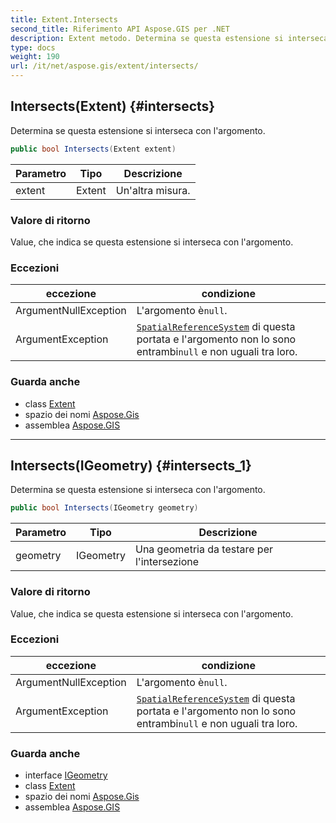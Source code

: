 ```yaml
---
title: Extent.Intersects
second_title: Riferimento API Aspose.GIS per .NET
description: Extent metodo. Determina se questa estensione si interseca con largomento.
type: docs
weight: 190
url: /it/net/aspose.gis/extent/intersects/
---
```

## Intersects(Extent) {#intersects}

Determina se questa estensione si interseca con l'argomento.

```csharp
public bool Intersects(Extent extent)
```

| Parametro | Tipo | Descrizione |
| --- | --- | --- |
| extent | Extent | Un'altra misura. |

### Valore di ritorno

Value, che indica se questa estensione si interseca con l'argomento.

### Eccezioni

| eccezione | condizione |
| --- | --- |
| ArgumentNullException | L'argomento è`null`. |
| ArgumentException | [`SpatialReferenceSystem`](../spatialreferencesystem/) di questa portata e l'argomento non lo sono entrambi`null` e non uguali tra loro. |

### Guarda anche

* class [Extent](../)
* spazio dei nomi [Aspose.Gis](../../extent/)
* assemblea [Aspose.GIS](../../../)

---

## Intersects(IGeometry) {#intersects_1}

Determina se questa estensione si interseca con l'argomento.

```csharp
public bool Intersects(IGeometry geometry)
```

| Parametro | Tipo | Descrizione |
| --- | --- | --- |
| geometry | IGeometry | Una geometria da testare per l'intersezione |

### Valore di ritorno

Value, che indica se questa estensione si interseca con l'argomento.

### Eccezioni

| eccezione | condizione |
| --- | --- |
| ArgumentNullException | L'argomento è`null`. |
| ArgumentException | [`SpatialReferenceSystem`](../spatialreferencesystem/) di questa portata e l'argomento non lo sono entrambi`null` e non uguali tra loro. |

### Guarda anche

* interface [IGeometry](../../../aspose.gis.geometries/igeometry/)
* class [Extent](../)
* spazio dei nomi [Aspose.Gis](../../extent/)
* assemblea [Aspose.GIS](../../../)


